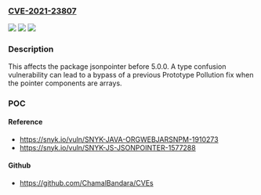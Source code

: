 ### [CVE-2021-23807](https://cve.mitre.org/cgi-bin/cvename.cgi?name=CVE-2021-23807)
![](https://img.shields.io/static/v1?label=Product&message=jsonpointer&color=blue)
![](https://img.shields.io/static/v1?label=Version&message=%3C%205.0.0%20&color=brighgreen)
![](https://img.shields.io/static/v1?label=Vulnerability&message=Prototype%20Pollution&color=brighgreen)

### Description

This affects the package jsonpointer before 5.0.0. A type confusion vulnerability can lead to a bypass of a previous Prototype Pollution fix when the pointer components are arrays.

### POC

#### Reference
- https://snyk.io/vuln/SNYK-JAVA-ORGWEBJARSNPM-1910273
- https://snyk.io/vuln/SNYK-JS-JSONPOINTER-1577288

#### Github
- https://github.com/ChamalBandara/CVEs

